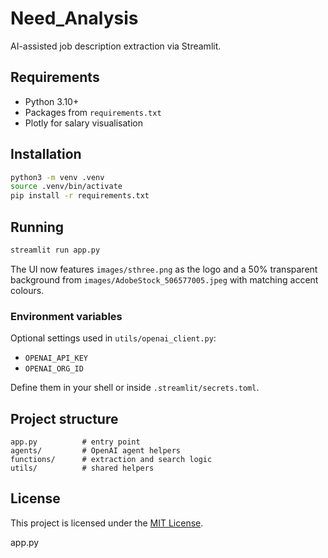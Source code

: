 # Need_Analysis

AI-assisted job description extraction via Streamlit.

## Requirements

- Python 3.10+
- Packages from `requirements.txt`
- Plotly for salary visualisation

## Installation

```bash
python3 -m venv .venv
source .venv/bin/activate
pip install -r requirements.txt
```


## Running

```bash
streamlit run app.py
```

The UI now features `images/sthree.png` as the logo and a 50% transparent
background from `images/AdobeStock_506577005.jpeg` with matching accent colours.

### Environment variables

Optional settings used in `utils/openai_client.py`:

- `OPENAI_API_KEY`
- `OPENAI_ORG_ID`

Define them in your shell or inside `.streamlit/secrets.toml`.

## Project structure

```
app.py          # entry point
agents/         # OpenAI agent helpers
functions/      # extraction and search logic
utils/          # shared helpers
```

## License

This project is licensed under the [MIT License](LICENSE).

app.py

